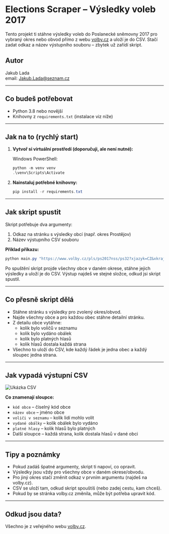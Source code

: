 # Elections Scraper – Výsledky voleb 2017

Tento projekt ti stáhne výsledky voleb do Poslanecké sněmovny 2017 pro vybraný okres nebo obvod přímo z webu [volby.cz](https://www.volby.cz/pls/ps2017nss/ps3?xjazyk=CZ) a uloží je do CSV. Stačí zadat odkaz a název výstupního souboru – zbytek už zařídí skript.

## Autor
Jakub Lada  
email: Jakub.Lada@seznam.cz

---

## Co budeš potřebovat
- Python 3.8 nebo novější
- Knihovny z `requirements.txt` (instalace viz níže)

---

## Jak na to (rychlý start)

1. **Vytvoř si virtuální prostředí (doporučuji, ale není nutné):**
   
   Windows PowerShell:
   ```powershell
   python -m venv venv
   .\venv\Scripts\Activate
   ```

2. **Nainstaluj potřebné knihovny:**
   ```powershell
   pip install -r requirements.txt
   ```

---

## Jak skript spustit

Skript potřebuje dva argumenty:
1. Odkaz na stránku s výsledky obcí (např. okres Prostějov)
2. Název výstupního CSV souboru

**Příklad příkazu:**
```powershell
python main.py "https://www.volby.cz/pls/ps2017nss/ps32?xjazyk=CZ&xkraj=12&xnumnuts=7103" vysledky_prostejov.csv
```

Po spuštění skript projde všechny obce v daném okrese, stáhne jejich výsledky a uloží je do CSV. Výstup najdeš ve stejné složce, odkud jsi skript spustil.

---

## Co přesně skript dělá
- Stáhne stránku s výsledky pro zvolený okres/obvod.
- Najde všechny obce a pro každou obec stáhne detailní stránku.
- Z detailu obce vytáhne:
  - kolik bylo voličů v seznamu
  - kolik bylo vydáno obálek
  - kolik bylo platných hlasů
  - kolik hlasů dostala každá strana
- Všechno to uloží do CSV, kde každý řádek je jedna obec a každý sloupec jedna strana.

---

## Jak vypadá výstupní CSV

![Ukázka CSV](ukazka_csv.jpg)

**Co znamenají sloupce:**
- `kód obce` – číselný kód obce
- `název obce` – jméno obce
- `voliči v seznamu` – kolik lidí mohlo volit
- `vydané obálky` – kolik obálek bylo vydáno
- `platné hlasy` – kolik hlasů bylo platných
- Další sloupce – každá strana, kolik dostala hlasů v dané obci

---

## Tipy a poznámky
- Pokud zadáš špatné argumenty, skript ti napoví, co opravit.
- Výsledky jsou vždy pro všechny obce v daném okrese/obvodu.
- Pro jiný okres stačí změnit odkaz v prvním argumentu (najdeš na volby.cz).
- CSV se uloží tam, odkud skript spouštíš (nebo zadej cestu, kam chceš).
- Pokud by se stránka volby.cz změnila, může být potřeba upravit kód.

---

## Odkud jsou data?
Všechno je z veřejného webu [volby.cz](https://www.volby.cz/).